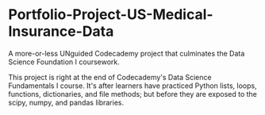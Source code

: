 # Portfolio-Project-US-Medical-Insurance-Data
A more-or-less UNguided Codecademy project that culminates the Data Science Foundation I coursework.

This project is right at the end of Codecademy's Data Science Fundamentals I course. It's after learners have practiced Python lists, loops, functions, dictionaries, and file methods; but before they are exposed to the scipy, numpy, and pandas libraries.
